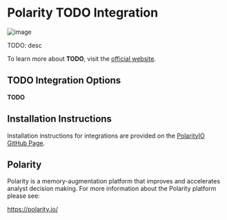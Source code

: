 # Polarity __TODO__ Integration

![image](https://img.shields.io/badge/status-beta-green.svg)

TODO: desc



To learn more about __TODO__, visit the [official website](__TODO__).


## __TODO__ Integration Options
__TODO__

## Installation Instructions

Installation instructions for integrations are provided on the [PolarityIO GitHub Page](https://polarityio.github.io/).


## Polarity

Polarity is a memory-augmentation platform that improves and accelerates analyst decision making.  For more information about the Polarity platform please see:

https://polarity.io/
